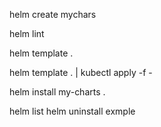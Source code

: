 helm create mychars

helm lint

helm template .

helm template . | kubectl apply -f -

helm install my-charts .

helm list
helm uninstall exmple
